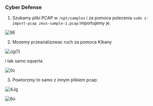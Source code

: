### Cyber Defense

1. Szukamy pliki PCAP w `/opt/samples` i za pomoca polecenia `sudo s-import-pcap zeus-sample-1.pcap` importujemy je.

![9E](https://github.com/utlik/Images/blob/master/8u7PO9Hk_9E.jpg)

2. Mozemy przeanalizowac ruch za pomoca Kibany

![Jg(1)](https://github.com/utlik/Images/blob/master/FWadwlksEJg%20(1).jpg)

i tak samo squerta

![0c](https://github.com/utlik/Images/blob/master/TIvmAoggt0c.jpg)

3. Powtorzmy to samo z innym plikiem pcap:

![4Jg](https://github.com/utlik/Images/blob/master/nh6e43yh4Jg.jpg)

![6o](https://github.com/utlik/Images/blob/master/xdSGvDhZU6o.jpg)

